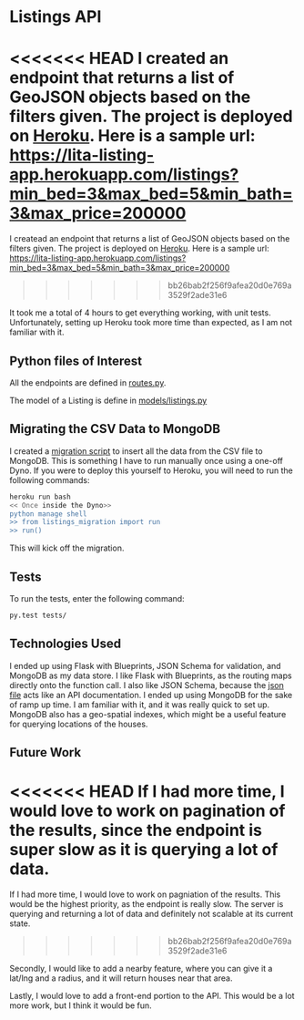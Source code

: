 # Listings API
<<<<<<< HEAD
I created an endpoint that returns a list of GeoJSON objects based on the filters given. The project is deployed on [Heroku](https://lita-listing-app.herokuapp.com). Here is a sample url: https://lita-listing-app.herokuapp.com/listings?min_bed=3&max_bed=5&min_bath=3&max_price=200000
=======
I createad an endpoint that returns a list of GeoJSON objects based on the filters given. The project is deployed on [Heroku](https://lita-listing-app.herokuapp.com/listings). Here is a sample url: https://lita-listing-app.herokuapp.com/listings?min_bed=3&max_bed=5&min_bath=3&max_price=200000
>>>>>>> bb26bab2f256f9afea20d0e769a3529f2ade31e6

It took me a total of 4 hours to get everything working, with unit tests. Unfortunately, setting up Heroku took more time than expected, as I am not familiar with it.

## Python files of Interest
All the endpoints are defined in [routes.py](https://github.com/lita/opendoor/blob/master/routes.py).

The model of a Listing is define in [models/listings.py](https://github.com/lita/opendoor/blob/master/models/listing.py)

## Migrating the CSV Data to MongoDB
I created a [migration script](https://github.com/lita/opendoor/blob/master/listings_migration.py) to insert all the data from the CSV file to MongoDB. This is something I have to run manually once using a one-off Dyno. If you were to deploy this yourself to Heroku, you will need to run the following commands:
```bash
heroku run bash
<< Once inside the Dyno>>
python manage shell
>> from listings_migration import run
>> run()
```
This will kick off the migration.

## Tests
To run the tests, enter the following command:
```bash
py.test tests/
```

## Technologies Used
I ended up using Flask with Blueprints, JSON Schema for validation, and MongoDB as my data store. I like Flask with Blueprints, as the routing maps directly onto the function call. I also like JSON Schema, because the [json file](https://github.com/lita/opendoor/blob/master/schema/listings.json) acts like an API documentation. I ended up using MongoDB for the sake of ramp up time. I am familiar with it, and it was really quick to set up. MongoDB also has a geo-spatial indexes, which might be a useful feature for querying locations of the houses.

## Future Work
<<<<<<< HEAD
If I had more time, I would love to work on pagination of the results, since the endpoint is super slow as it is querying a lot of data.
=======
If I had more time, I would love to work on pagniation of the results. This would be the highest priority, as the endpoint is really slow. The server is querying and returning a lot of data and definitely not scalable at its current state.
>>>>>>> bb26bab2f256f9afea20d0e769a3529f2ade31e6

Secondly, I would like to add a nearby feature, where you can give it a lat/lng and a radius, and it will return houses near that area.

Lastly, I would love to add a front-end portion to the API. This would be a lot more work, but I think it would be fun.
